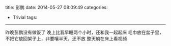 ﻿title: 彭鹏
date: 2014-05-27 08:09:49
categories:
- Trivial
tags: 
---
昨晚彭鹏没有做饭了
晚上比我早睡两个小时，还和我一起起床
毛巾放在盆子里，不把它放回架子上，非要嚷半天，还不放
整天躺在床上看视频
